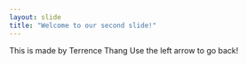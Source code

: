 ```yaml
---
layout: slide
title: "Welcome to our second slide!"
---
```

This is made by Terrence Thang
Use the left arrow to go back!

